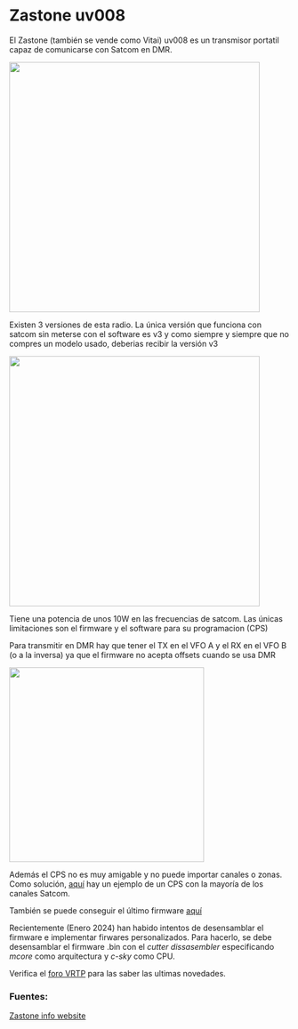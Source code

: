 # Zastone uv008

El Zastone (también se vende como Vitai) uv008 es un transmisor portatil capaz de comunicarse con Satcom en DMR.

<img height="450" src="/../_img/radios/zastone_uv008.png" />

Existen 3 versiones de esta radio. La única versión que funciona con satcom sin meterse con el software es v3 y como 
siempre y siempre que no compres un modelo usado, deberias recibir la versión v3

<img height="450" src="/../_img/radios/uv008_models.jpg" />

Tiene una potencia de unos 10W en las frecuencias de satcom.
Las únicas limitaciones son el firmware y el software para su programacion (CPS)

Para transmitir en DMR hay que tener el TX en el VFO A y el RX en el VFO B (o a la inversa) ya que el firmware no acepta offsets cuando se usa DMR

<img height="350" src="/../_img/radios/uv008_dmr.png" />

Además el CPS no es muy amigable y no puede importar canales o zonas.
Como solución, [aquí](https://satcomradio.github.io/_files/zastone_cps.cps) hay un ejemplo de un CPS con la mayoría de los canales Satcom.

También se puede conseguir el último firmware [aquí](https://satcomradio.github.io/_files/zastone_uv008_fw.rar)

Recientemente (Enero 2024) han habido intentos de desensamblar el firmware e implementar firwares personalizados.
Para hacerlo, se debe desensamblar el firmware .bin con el *cutter dissasembler* especificando *mcore* como arquitectura y *c-sky* como CPU.

Verifica el [foro VRTP](https://vrtp.ru/index.php?showtopic=33914&st=60) para las saber las ultimas novedades.

### Fuentes:

[Zastone info website](https://telegra.ph/Instrukciya-programmirovaniya-Zastone-UV008-v3-s-AES256-04-03)  
